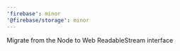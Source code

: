 ```yaml
---
'firebase': minor
'@firebase/storage': minor
---
```


Migrate from the Node to Web ReadableStream interface
